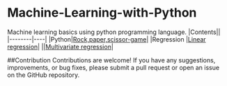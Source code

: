 # Machine-Learning-with-Python
Machine learning basics using python programming language.
|Contents||
|--------|----|
|Python|[Rock,paper,scissor-game](https://github.com/anirudhnayak27/Machine-Learning-with-Python/tree/3f3b36f0878ac71eab0114e11f66bb5deebf19d7/Python)|
|Regression |[Linear regression](https://github.com/anirudhnayak27/Machine-Learning-with-Python/tree/3f3b36f0878ac71eab0114e11f66bb5deebf19d7/Regression/Linear-regression)|
||[Multivariate regression](https://github.com/anirudhnayak27/Machine-Learning-with-Python/tree/3f3b36f0878ac71eab0114e11f66bb5deebf19d7/Regression/Multivariate-regression)|

##Contribution
Contributions are welcome! If you have any suggestions, improvements, or bug fixes, please submit a pull request or open an issue on the GitHub repository.
